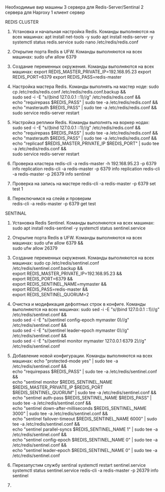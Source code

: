 Необходимые вир машины
3 сервера для Redis-Server/Sentinal
2 сервера для Haproxy
1 клиент сервер

REDIS CLUSTER 
1) Установка и начальная настройка Redis. Команды выполняются на всех машинах:
   apt install net-tools -y
   sudo apt install redis-server -y
   systemctl status redis.service
   sudo nano /etc/redis/redis.conf

3)  Открытие порта Redis в UFW. Команды выполняются на всех машинах:
   sudo ufw allow 6379

4) Создание переменных окружения. Команды выполняются на всех машинах:
   export REDIS_MASTER_PRIVATE_IP=192.168.95.23
   export REDIS_PORT=6379
   export REDIS_PASS=redis-master

5) Настройка мастера Redis. Команды выполнять на мастер ноде:
   sudo cp /etc/redis/redis.conf /etc/redis/redis.conf.backup && \
   sudo sed -i -E "s/(bind 127.0.0.1 ::1)//g" /etc/redis/redis.conf && \
   echo "requirepass $REDIS_PASS" | sudo tee -a /etc/redis/redis.conf && \
   echo "masterauth $REDIS_PASS" | sudo tee -a /etc/redis/redis.conf && \
   sudo service redis-server restart

6) Настройка реплики Redis. Команды выполнять на воркер нодах:
   sudo sed -i -E "s/(bind 127.0.0.1 ::1)//g" /etc/redis/redis.conf && \
   echo "requirepass $REDIS_PASS" | sudo tee -a /etc/redis/redis.conf && \
   echo "masterauth $REDIS_PASS" | sudo tee -a /etc/redis/redis.conf && \
   echo "replicaof $REDIS_MASTER_PRIVATE_IP $REDIS_PORT" | sudo tee -a /etc/redis/redis.conf && \
   sudo service redis-server restart

7) Проверка кластера
   redis-cli -a redis-master -h 192.168.95.23 -p 6379 info replication
   redis-cli -a redis-master -p 6379 info replication
   redis-cli -a redis-master -p 26379 info sentinel

8) Проверка на запись на мастере
   redis-cli -a redis-master -p 6379
   set test 1

 9) Переключимся на слейв и проверим   
   redis-cli -a redis-master -p 6379
   get test

SENTINAL

1) Установка Redis Sentinel. Команды выполняются на всех машинах:
   sudo apt install redis-sentinel -y
   systemctl status sentinel.service

3) Открытие порта Redis в UFW. Команды выполняются на всех машинах:
   sudo ufw allow 6379 && \
   sudo ufw allow 26379
   
4) Создание переменных окружения. Команды выполняются на всех машинах:
   sudo cp /etc/redis/sentinel.conf /etc/redis/sentinel.conf.backup && \
   export REDIS_MASTER_PRIVATE_IP=192.168.95.23 && \
   export REDIS_PORT=6379 && \
   export REDIS_SENTINEL_NAME=mymaster && \
   export REDIS_PASS=redis-master && \
   export REDIS_SENTINEL_QUORUM=2

5) Очистка и модификация дефолтных строк в конфиге. Команды выполняются на всех машинах:
   sudo sed -i -E "s/(bind 127.0.0.1 ::1)//g" /etc/redis/sentinel.conf && \
   sudo sed -i -E "s/(sentinel config-epoch mymaster 0)//g" /etc/redis/sentinel.conf && \
   sudo sed -i -E "s/(sentinel leader-epoch mymaster 0)//g" /etc/redis/sentinel.conf && \
   sudo sed -i -E "s/(sentinel monitor mymaster 127.0.0.1 6379 2)//g" /etc/redis/sentinel.conf

6) Добавление новой конфигурации. Команды выполняются на всех машинах:
   echo "protected-mode yes" | sudo tee -a /etc/redis/sentinel.conf && \
   echo "requirepass $REDIS_PASS" | sudo tee -a /etc/redis/sentinel.conf && \
   echo "sentinel monitor $REDIS_SENTINEL_NAME $REDIS_MASTER_PRIVATE_IP $REDIS_PORT $REDIS_SENTINEL_QUORUM" | sudo tee -a /etc/redis/sentinel.conf && \
   echo "sentinel auth-pass $REDIS_SENTINEL_NAME $REDIS_PASS" | sudo tee -a /etc/redis/sentinel.conf && \
   echo "sentinel down-after-milliseconds $REDIS_SENTINEL_NAME 3000" | sudo tee -a /etc/redis/sentinel.conf && \
   echo "sentinel failover-timeout $REDIS_SENTINEL_NAME 6000" | sudo tee -a /etc/redis/sentinel.conf && \
   echo "sentinel parallel-syncs $REDIS_SENTINEL_NAME 1" | sudo tee -a /etc/redis/sentinel.conf && \
   echo "sentinel config-epoch $REDIS_SENTINEL_NAME 0" | sudo tee -a /etc/redis/sentinel.conf && \
   echo "sentinel leader-epoch $REDIS_SENTINEL_NAME 0" | sudo tee -a /etc/redis/sentinel.conf

7) Перезапустим службу sentinal
   systemctl restart sentinel.service
   systemctl status sentinel.service
   redis-cli -a redis-master -p 26379 info sentinel

8) 
   
